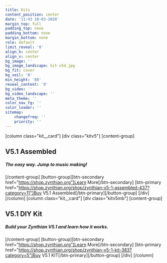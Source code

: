 ```yaml
---
title: Kits
content_position: center
date: '11:43 10-03-2020'
margin_top: full
padding_top: none
padding_bottom: none
margin_bottom: none
role: default
limit_reveal: '0'
align_h: center
align_v: center
bg_image: ''
bg_image_landscape: kit-v5d.jpg
bg_fit: cover
bg_veil: '0'
min_height: '80'
reveal_content: '0'
bg_video: ''
bg_video_landscape: ''
meta_theme: ''
color_nav_fg: ''
color_loader: ''
sitemap:
    changefreq: ''
    priority: ''
---
```


[column class="kit__card"]
[div class="kitv5"]
[content-group]
## V5.1 Assembled
##### The easy way. Jump to music making!
[/content-group]
[button-group][btn-secondary href="https://shop.zynthian.org"]Learn More[/btn-secondary]  [btn-primary href="https://shop.zynthian.org/shop/zynthian-v5-1-assembled-437?category=11"]Buy V5.1 Assembled[/btn-primary][/button-group]
[/div]
[/column]
[column class="kit__card"]
[div class="kitv5mb"]
[content-group]
## V5.1 DIY Kit
##### Build your Zynthian V5.1 and learn how it works.
[/content-group]
[button-group][btn-secondary href="https://shop.zynthian.org"]Learn More[/btn-secondary]  [btn-primary href="https://shop.zynthian.org/shop/zynthian-v5-1-kit-383?category=5"]Buy V5.1 KIT[/btn-primary][/button-group]
[/div]
[/column]
